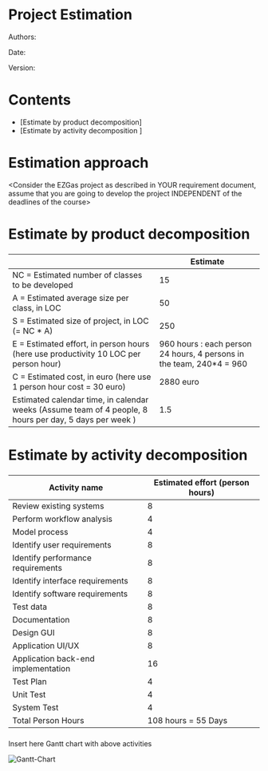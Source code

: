 # Project Estimation  

Authors:

Date:

Version:

# Contents



- [Estimate by product decomposition]
- [Estimate by activity decomposition ]



# Estimation approach

<Consider the EZGas  project as described in YOUR requirement document, assume that you are going to develop the project INDEPENDENT of the deadlines of the course>

# Estimate by product decomposition



### 

|             | Estimate                        |             
| ----------- | ------------------------------- |  
| NC =  Estimated number of classes to be developed   |        15                     |             
|  A = Estimated average size per class, in LOC       |              50              | 
| S = Estimated size of project, in LOC (= NC * A) |250 |
| E = Estimated effort, in person hours (here use productivity 10 LOC per person hour)  |                  960 hours : each person 24 hours, 4 persons in the team, 240*4 = 960                    |   
| C = Estimated cost, in euro (here use 1 person hour cost = 30 euro) |2880 euro| 
| Estimated calendar time, in calendar weeks (Assume team of 4 people, 8 hours per day, 5 days per week ) |           1.5         |               


# Estimate by activity decomposition



### 

|         Activity name    | Estimated effort (person hours)   |             
| ----------- | ------------------------------- | 
| Review existing systems|8|
| Perform workflow analysis|4|
| Model process|4|
| Identify user requirements|8|
| Identify performance requirements|8|
| Identify interface requirements|8|
| Identify software requirements|8|
| Test data|8|
| Documentation|8|
| Design GUI|8|
| Application UI/UX|8|
| Application back-end implementation |16|
| Test Plan |4|
| Unit Test |4|
| System Test |4|
| Total Person Hours |108 hours = 55 Days|



###
Insert here Gantt chart with above activities

<img src="https://i.ibb.co/RN72kfx/Gantt-Chart.jpg" alt="Gantt-Chart" border="0">